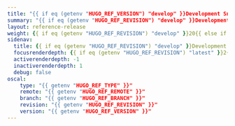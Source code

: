```yaml
---
title: "{{ if eq (getenv "HUGO_REF_VERSION") "develop" }}Development Snapshot Reference{{ else }}OSCAL v{{ getenv "HUGO_REF_VERSION" }} Reference{{ end }}"
summary: "{{ if eq (getenv "HUGO_REF_REVISION") "develop" }}Development Snapshot{{ else if eq (getenv "HUGO_REF_REVISION") "latest" }}Latest Release (v{{ getenv "HUGO_REF_VERSION" }}){{ else }}{{ getenv "HUGO_REF_VERSION" }}{{ end }}"
layout: reference-release
weight: {{ if eq (getenv "HUGO_REF_REVISION") "develop" }}20{{ else if eq (getenv "HUGO_REF_REVISION") "latest" }}50{{ else }}70{{ end }}
sidenav:
  title: {{ if eq (getenv "HUGO_REF_REVISION") "develop" }}Development Snapshot{{ else if eq (getenv "HUGO_REF_REVISION") "latest" }}Latest Release (v{{ getenv "HUGO_REF_VERSION" }}){{ else }}{{ getenv "HUGO_REF_VERSION" }}{{ end }}
  focusrenderdepth: {{ if eq (getenv "HUGO_REF_REVISION") "latest" }}2{{ else }}1{{ end }}
  activerenderdepth: -1
  inactiverenderdepth: 1
  debug: false
oscal:
    type: "{{ getenv "HUGO_REF_TYPE" }}"
    remote: "{{ getenv "HUGO_REF_REMOTE" }}"
    branch: "{{ getenv "HUGO_REF_BRANCH" }}"
    revision: "{{ getenv "HUGO_REF_REVISION" }}"
    version: "{{ getenv "HUGO_REF_VERSION" }}"
---
```

